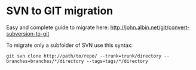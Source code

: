 # SVN to GIT migration

Easy and complete guide to migrate here:
http://john.albin.net/git/convert-subversion-to-git


To migrate only a subfolder of SVN use this syntax:
```
git svn clone http://path/to/repo/ --trunk=trunk/directory --branches=branches/*/directory --tags=tags/*/directory
```